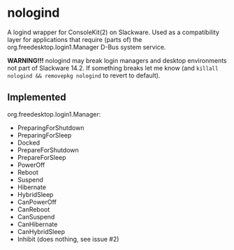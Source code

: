 # nologind

A logind wrapper for ConsoleKit(2) on Slackware. Used as a compatibility layer for applications that require (parts of) the org.freedesktop.login1.Manager D-Bus system service.

**WARNING!!!** nologind may break login managers and desktop environments not part of Slackware 14.2. If something breaks let me know (and ``killall nologind && removepkg nologind`` to revert to default).

## Implemented

org.freedesktop.login1.Manager:

 * PreparingForShutdown
 * PreparingForSleep
 * Docked
 * PrepareForShutdown
 * PrepareForSleep
 * PowerOff
 * Reboot
 * Suspend
 * Hibernate
 * HybridSleep
 * CanPowerOff
 * CanReboot
 * CanSuspend
 * CanHibernate
 * CanHybridSleep
 * Inhibit (does nothing, see issue #2)

